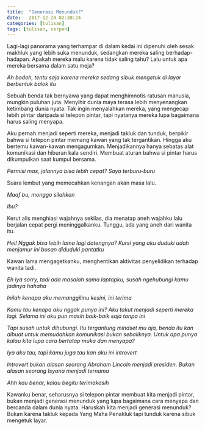 ```yaml
---
title:  "Generasi Menunduk?"
date:   2017-12-20 02:38:24
categories: [tulisan]
tags: [tulisan, cerpen]
---
```


Lagi-lagi panorama yang terhampar di dalam kedai ini dipenuhi oleh sesak makhluk yang lebih suka menunduk, sedangkan mereka saling berhadap-hadapan. Apakah mereka malu karena tidak saling tahu? Lalu untuk apa mereka bersama dalam satu meja?

*Ah bodoh, tentu saja karena mereka sedang sibuk mengetuk di layar berbentuk balok itu*

Sebuah benda tak bernyawa yang dapat menghimnotis ratusan manusia, mungkin puluhan juta. Menyihir dunia maya terasa lebih menyenangkan ketimbang dunia nyata. Tak ingin menyalahkan mereka, yang mengecap lebih pintar daripada si telepon pintar, tapi nyatanya mereka lupa bagaimana harus saling menyapa.

Aku pernah menjadi seperti mereka, menjadi takluk dan tunduk, berpikir bahwa si telepon pintar memang kawan yang tak tergantikan. Hingga aku bertemu kawan-kawan mengagumkan. Menjadikannya hanya sebatas alat komunikasi dan hiburan kala sendiri. Membuat aturan bahwa si pintar harus dikumpulkan saat kumpul bersama.

*Permisi mas, jalannya bisa lebih cepat? Saya terburu-buru*

Suara lembut yang memecahkan kenangan akan masa lalu.

*Maaf bu, monggo silahkan*

*Ibu?*

Kerut alis menghiasi wajahnya sekilas, dia menatap aneh wajahku lalu berjalan cepat pergi meninggalkanku.
Tunggu, ada yang aneh dari wanita itu.

*Hei! Nggak bisa lebih lama lagi datengnya? Kursi yang aku duduki udah menjamur ini bosan diduduki pantatku*

Kawan lama mengagetkanku, menghentikan aktivitas penyelidikan terhadap wanita tadi.

*Eh iya sorry, tadi ada masalah sama laptopku, susah ngehubungi kamu jadinya hahaha*

*Inilah kenapa aku memanggilmu kesini, ini terima*

*Kamu tau kenapa aku nggak punya ini? Aku takut menjadi seperti mereka lagi. Selama ini aku pun masih baik-baik saja tanpa ini*

*Tapi susah untuk dihubungi. Itu tergantung mindset mu aja, benda itu kan dibuat untuk memudahkan komunikasi bukan sebaliknya. Untuk apa punya kalau kita lupa cara bertatap muka dan menyapa?*

*Iya aku tau, tapi kamu juga tau kan aku ini introvert*

*Introvert bukan alasan seorang Abraham Lincoln menjadi presiden. Bukan alasan seorang Isyana menjadi ternama*

*Ahh kau benar, kalau begitu terimakasih*


Kawanku benar, seharusnya si telepon pintar membuat kita menjadi pintar, bukan menjadi generasi menunduk yang lupa bagaimana cara menyapa dan bercanda dalam dunia nyata. Haruskah kita menjadi generasi menunduk? Bukan karena takluk kepada Yang Maha Penakluk tapi tunduk karena sibuk mengetuk layar.